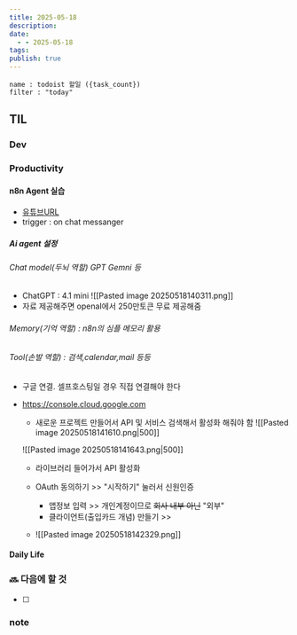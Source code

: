 ```yaml
---
title: 2025-05-18
description: 
date:
  - - 2025-05-18
tags: 
publish: true
---
```


```todoist
name : todoist 할일 ({task_count})
filter : "today"
```

## TIL
### Dev

### Productivity
#### n8n Agent 실습
- [유튜브URL](https://youtu.be/VlsgHC5xkPA?si=5P-WVzIgNsGMpyR6)
- trigger : on chat messanger
##### Ai agent 설정
###### Chat model(두뇌 역할) GPT Gemni 등
- ChatGPT : 4.1 mini 
	![[Pasted image 20250518140311.png]]
- 자료 제공해주면 openaI에서 250만토큰 무료 제공해줌
###### Memory(기억 역할) : n8n의 심플 메모리 활용
###### Tool(손발 역할) : 검색,calendar,mail 등등
- 구글 연결. 셀프호스팅일 경우 직접 연결해야 한다
- https://console.cloud.google.com
	- 새로운 프로젝트 만들어서 API 및 서비스 검색해서 활성화 해줘야 함
	![[Pasted image 20250518141610.png|500]]

	![[Pasted image 20250518141643.png|500]]

	- 라이브러리 들어가서 API 활성화
	- OAuth 동의하기 >> "시작하기" 눌러서 신원인증
		- 앱정보 입력 >> 개인계정이므로 ~~회사 내부 아닌~~ "외부"
		- 클라이언트(출입카드 개념) 만들기 >> 

	- ![[Pasted image 20250518142329.png]]



#### Daily Life




### 🔜 다음에 할 것
- [ ] 


### note

